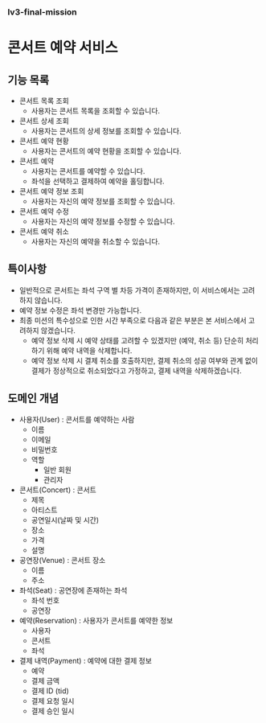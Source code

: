 ### lv3-final-mission

# 콘서트 예약 서비스

## 기능 목록

- 콘서트 목록 조회
    - 사용자는 콘서트 목록을 조회할 수 있습니다.
- 콘서트 상세 조회
    - 사용자는 콘서트의 상세 정보를 조회할 수 있습니다.
- 콘서트 예약 현황
    - 사용자는 콘서트의 예약 현황을 조회할 수 있습니다.
- 콘서트 예약
    - 사용자는 콘서트를 예약할 수 있습니다.
    - 좌석을 선택하고 결제하여 예약을 홀딩합니다.
- 콘서트 예약 정보 조회
    - 사용자는 자신의 예약 정보를 조회할 수 있습니다.
- 콘서트 예약 수정
    - 사용자는 자신의 예약 정보를 수정할 수 있습니다.
- 콘서트 예약 취소
    - 사용자는 자신의 예약을 취소할 수 있습니다.

## 특이사항

- 일반적으로 콘서트는 좌석 구역 별 차등 가격이 존재하지만, 이 서비스에서는 고려하지 않습니다.
- 예약 정보 수정은 좌석 변경만 가능합니다.
- 최종 미션의 특수성으로 인한 시간 부족으로 다음과 같은 부분은 본 서비스에서 고려하지 않겠습니다.
  - 예약 정보 삭제 시 예약 상태를 고려할 수 있겠지만 (예약, 취소 등) 단순히 처리하기 위해 예약 내역을 삭제합니다.
  - 예약 정보 삭제 시 결제 취소를 호출하지만, 결제 취소의 성공 여부와 관계 없이 결제가 정상적으로 취소되었다고 가정하고, 결제 내역을 삭제하겠습니다. 


## 도메인 개념

- 사용자(User) : 콘서트를 예약하는 사람
    - 이름
    - 이메일
    - 비밀번호
    - 역할
        - 일반 회원
        - 관리자
- 콘서트(Concert) : 콘서트
    - 제목
    - 아티스트
    - 공연일시(날짜 및 시간)
    - 장소
    - 가격
    - 설명
- 공연장(Venue) : 콘서트 장소
    - 이름
    - 주소
- 좌석(Seat) : 공연장에 존재하는 좌석
    - 좌석 번호
    - 공연장
- 예약(Reservation) : 사용자가 콘서트를 예약한 정보
    - 사용자
    - 콘서트
    - 좌석
- 결제 내역(Payment) : 예약에 대한 결제 정보
    - 예약
    - 결제 금액
    - 결제 ID (tid)
    - 결제 요청 일시
    - 결제 승인 일시
